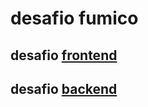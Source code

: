 # desafio fumico

## desafio [frontend](../blob/master/FRONTEND.md)

## desafio [backend](../blob/master/BACKEND.md)
